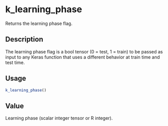 # k_learning_phase


Returns the learning phase flag.




## Description

The learning phase flag is a bool tensor (0 = test, 1 = train) to be passed
as input to any Keras function that uses a different behavior at train time
and test time.





## Usage
```r
k_learning_phase()
```





## Value

Learning phase (scalar integer tensor or R integer).





